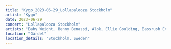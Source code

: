 ```yaml
---
title: "Kygo_2023-06-29_Lollapalooza Stockholm"
artist: "Kygo"
date: 2023-06-29
concert: "Lollapalooza Stockholm"
artists: "Baby Weight, Benny Benassi, Alok, Ellie Goulding, Bassrush Experience, Afrojack, Alesso, Andrew Bayer, Forest, Kygo, Ashibah"
location: "Gärdet"
location_details: "Stockholm, Sweden"
---
```

